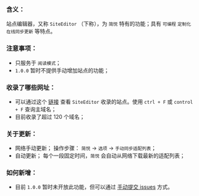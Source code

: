 ### 含义：
站点编辑器，又称 `SiteEditor` （下称），为 `简悦` 特有的功能；具有 `可编程` `定制化` `在线同步更新` 等特点。

### 注意事项：
- 只服务于 `阅读模式`；
- `1.0.0` 暂时不提供手动增加站点的功能；

### 收录了哪些网址：
- 可以通过这个 [链接](http://ojec5ddd5.bkt.clouddn.com/website_list.json) 查看 `SiteEditor` 收录的站点。使用 `ctrl + F` 或 `control + F` 查询主域名；
- 目前收录了超过 120 个域名；

### 关于更新：
- 网络手动更新；
  操作步骤： `简悦` → `选项` → `手动同步适配列表`；
- 自动更新；
  每个一段固定时间，`简悦` 会自动从网络下载最新的适配列表；

### 如何新增：
- 目前 `1.0.0` 暂时未开放此功能，但可以通过 [手动提交 issues](https://github.com/Kenshin/simpread/labels/new%20site) 方式。